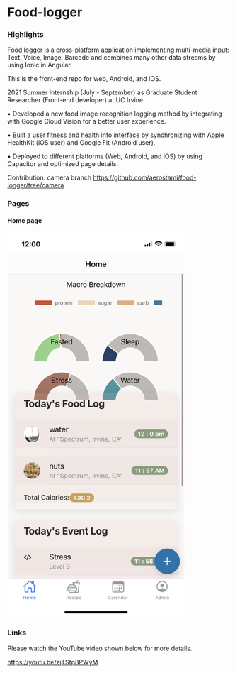 # Food-logger
### Highlights
Food logger is a cross-platform application implementing multi-media input: Text, Voice, Image, Barcode and combines many other data streams by using Ionic in Angular.

This is the front-end repo for web, Android, and IOS.

2021 Summer Internship (July - September) as Graduate Student Researcher (Front-end developer) at UC Irvine.

• Developed a new food image recognition logging method by integrating with Google Cloud Vision for a better user experience.

• Built a user fitness and health info interface by synchronizing with Apple HealthKit (iOS user) and Google Fit (Android user).

• Deployed to different platforms (Web, Android, and iOS) by using Capacitor and optimized page details.

Contribution: camera branch https://github.com/aerostami/food-logger/tree/camera

### Pages
#### Home page
<!-- ![Home page](/foodlogger_homepage.PNG) -->
[<img src="/foodlogger_homepage.PNG" width="400"/>](foodlogger_homepage.PNG)

### Links
Please watch the YouTube video shown below for more details.

https://youtu.be/zjTStp8PWyM
